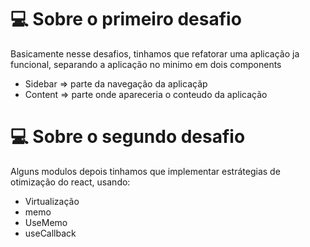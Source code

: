 # 💻 Sobre o primeiro desafio

Basicamente nesse desafios, tinhamos que refatorar uma aplicação ja funcional, separando a aplicação no minimo em dois components
- Sidebar => parte da navegação da aplicaçãp
- Content => parte onde apareceria o conteudo da aplicação

# 💻 Sobre o segundo desafio

Alguns modulos depois tinhamos que implementar estrátegias de otimização do react, usando:
- Virtualização
- memo
- UseMemo
- useCallback
